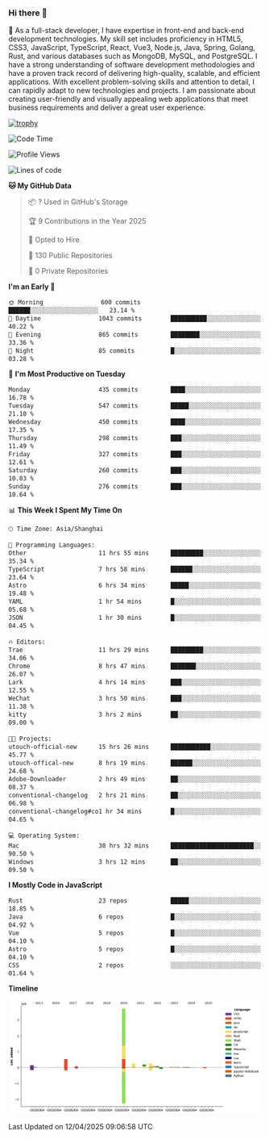 ### Hi there 👋

🌱 As a full-stack developer, I have expertise in front-end and back-end development technologies. My skill set includes proficiency in HTML5, CSS3, JavaScript, TypeScript, React, Vue3, Node.js, Java, Spring, Golang, Rust, and various databases such as MongoDB, MySQL, and PostgreSQL. I have a strong understanding of software development methodologies and have a proven track record of delivering high-quality, scalable, and efficient applications. With excellent problem-solving skills and attention to detail, I can rapidly adapt to new technologies and projects. I am passionate about creating user-friendly and visually appealing web applications that meet business requirements and deliver a great user experience.

[![trophy](https://github-profile-trophy.vercel.app/?username=elton&rank=SECRET,SSS,SS,S,AAA,AA,A&theme=onedark&no-frame=true&margin-w=10)](https://github.com/ryo-ma/github-profile-trophy)

<!--START_SECTION:waka-->
![Code Time](http://img.shields.io/badge/Code%20Time-1%2C520%20hrs%2027%20mins-blue)

![Profile Views](http://img.shields.io/badge/Profile%20Views-0-blue)

![Lines of code](https://img.shields.io/badge/From%20Hello%20World%20I%27ve%20Written-5.6%20million%20lines%20of%20code-blue)

**🐱 My GitHub Data** 

> 📦 ? Used in GitHub's Storage 
 > 
> 🏆 9 Contributions in the Year 2025
 > 
> 💼 Opted to Hire
 > 
> 📜 130 Public Repositories 
 > 
> 🔑 0 Private Repositories 
 > 
**I'm an Early 🐤** 

```text
🌞 Morning                600 commits         ██████░░░░░░░░░░░░░░░░░░░   23.14 % 
🌆 Daytime                1043 commits        ██████████░░░░░░░░░░░░░░░   40.22 % 
🌃 Evening                865 commits         ████████░░░░░░░░░░░░░░░░░   33.36 % 
🌙 Night                  85 commits          █░░░░░░░░░░░░░░░░░░░░░░░░   03.28 % 
```
📅 **I'm Most Productive on Tuesday** 

```text
Monday                   435 commits         ████░░░░░░░░░░░░░░░░░░░░░   16.78 % 
Tuesday                  547 commits         █████░░░░░░░░░░░░░░░░░░░░   21.10 % 
Wednesday                450 commits         ████░░░░░░░░░░░░░░░░░░░░░   17.35 % 
Thursday                 298 commits         ███░░░░░░░░░░░░░░░░░░░░░░   11.49 % 
Friday                   327 commits         ███░░░░░░░░░░░░░░░░░░░░░░   12.61 % 
Saturday                 260 commits         ███░░░░░░░░░░░░░░░░░░░░░░   10.03 % 
Sunday                   276 commits         ███░░░░░░░░░░░░░░░░░░░░░░   10.64 % 
```


📊 **This Week I Spent My Time On** 

```text
🕑︎ Time Zone: Asia/Shanghai

💬 Programming Languages: 
Other                    11 hrs 55 mins      █████████░░░░░░░░░░░░░░░░   35.34 % 
TypeScript               7 hrs 58 mins       ██████░░░░░░░░░░░░░░░░░░░   23.64 % 
Astro                    6 hrs 34 mins       █████░░░░░░░░░░░░░░░░░░░░   19.48 % 
YAML                     1 hr 54 mins        █░░░░░░░░░░░░░░░░░░░░░░░░   05.68 % 
JSON                     1 hr 30 mins        █░░░░░░░░░░░░░░░░░░░░░░░░   04.45 % 

🔥 Editors: 
Trae                     11 hrs 29 mins      █████████░░░░░░░░░░░░░░░░   34.06 % 
Chrome                   8 hrs 47 mins       ███████░░░░░░░░░░░░░░░░░░   26.07 % 
Lark                     4 hrs 14 mins       ███░░░░░░░░░░░░░░░░░░░░░░   12.55 % 
WeChat                   3 hrs 50 mins       ███░░░░░░░░░░░░░░░░░░░░░░   11.38 % 
kitty                    3 hrs 2 mins        ██░░░░░░░░░░░░░░░░░░░░░░░   09.00 % 

🐱‍💻 Projects: 
utouch-official-new      15 hrs 26 mins      ███████████░░░░░░░░░░░░░░   45.77 % 
utouch-offical-new       8 hrs 19 mins       ██████░░░░░░░░░░░░░░░░░░░   24.68 % 
Adobe-Downloader         2 hrs 49 mins       ██░░░░░░░░░░░░░░░░░░░░░░░   08.37 % 
conventional-changelog   2 hrs 21 mins       ██░░░░░░░░░░░░░░░░░░░░░░░   06.98 % 
conventional-changelog#co1 hr 34 mins        █░░░░░░░░░░░░░░░░░░░░░░░░   04.65 % 

💻 Operating System: 
Mac                      30 hrs 32 mins      ███████████████████████░░   90.50 % 
Windows                  3 hrs 12 mins       ██░░░░░░░░░░░░░░░░░░░░░░░   09.50 % 
```

**I Mostly Code in JavaScript** 

```text
Rust                     23 repos            █████░░░░░░░░░░░░░░░░░░░░   18.85 % 
Java                     6 repos             █░░░░░░░░░░░░░░░░░░░░░░░░   04.92 % 
Vue                      5 repos             █░░░░░░░░░░░░░░░░░░░░░░░░   04.10 % 
Astro                    5 repos             █░░░░░░░░░░░░░░░░░░░░░░░░   04.10 % 
CSS                      2 repos             ░░░░░░░░░░░░░░░░░░░░░░░░░   01.64 % 
```



**Timeline**

![Lines of Code chart](https://raw.githubusercontent.com/elton/elton/main/assets/bar_graph.png)


 Last Updated on 12/04/2025 09:06:58 UTC
<!--END_SECTION:waka-->

<!--
**elton/elton** is a ✨ _special_ ✨ repository because its `README.md` (this file) appears on your GitHub profile.

Here are some ideas to get you started:

- 🔭 I’m currently working on ...
- 🌱 I’m currently learning ...
- 👯 I’m looking to collaborate on ...
- 🤔 I’m looking for help with ...
- 💬 Ask me about ...
- 📫 How to reach me: ...
- 😄 Pronouns: ...
- ⚡ Fun fact: ...
-->
